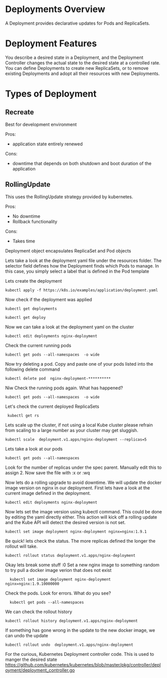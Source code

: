 # Deployments Overview
A Deployment provides declarative updates for Pods and ReplicaSets.


# Deployment Features
You describe a desired state in a Deployment, and the Deployment Controller changes the actual state to the desired state at a controlled rate. 
You can define Deployments to create new ReplicaSets, or to remove existing Deployments and adopt all their resources with new Deployments.

# Types of Deployment

## Recreate
Best for development environment

Pros:
 - application state entirely renewed
 
Cons:
 - downtime that depends on both shutdown and boot duration of the application

## RollingUpdate
This uses the RollingUpdate strategy provided by kubernetes.   

Pros:
- No downtime
- Rollback functionality

Cons:
- Takes time


Deployment object encapsulates ReplicaSet and Pod objects
<insert image>

Lets take a look at the deployment yaml file under the resources folder.
The selector field defines how the Deployment finds which Pods to manage. In this case, you simply select a label that is defined in the Pod template

Lets create the deployment

    kubectl apply -f https://k8s.io/examples/application/deployment.yaml

Now check if the deployment was applied

    kubectl get deployments
    
    kubectl get deploy
       
Now we can take a look at the deployment yaml on the cluster

    kubectl edit deployments nginx-deployment

Check the current running pods
    
    kubectl get pods --all-namespaces  -o wide
 
Now try deleting a pod. Copy and paste one of your pods listed into the following delete command

    kubectl delete pod  nginx-deployment-**********
 
Niw Check the running pods again. What has happened?
    
    kubectl get pods --all-namespaces  -o wide

Let's check the current deployed ReplicaSets

     kubectl get rs
   
Lets scale up the cluster, if not using a local Kube cluster please refrain from scaling to a large number as your cluster may get sluggish. 

    kubectl scale  deployment.v1.apps/nginx-deployment --replicas=5
    
Lets take a look at our pods 

    kubectl get pods --all-namespaces

Look for the number of replicas under the spec parent. Manually edit this to assign 2. Now save the file with :x or :wq 

Now lets do a rolling upgrade to avoid downtime. We will update the docker image version on nginx in our deployment. First lets have a look at the current image defined in the deployment. 

    kubectl edit deployments nginx-deployment

Now lets set the image version using kubectl command. This could be done by editing the yaml directly either. 
This action will kick off a rolling update and the Kube API will detect the desired version is not set.

    kubectl set image deployment nginx-deployment nginx=nginx:1.9.1

Be quick!  lets check the status. The more replicas defined the longer the rollout will take. 

    kubectl rollout status deployment.v1.apps/nginx-deployment

Okay lets break some stuff :0 
Set a new nginx image to something random to try pull a docker image verion that does not exist 

      kubectl set image deployment nginx-deployment nginx=nginx:1.9.10000000

Check the pods. Look for errors. What do you see?

      kubectl get pods --all-namespaces
    
We can check the rollout history 

    kubectl rollout history deployment.v1.apps/nginx-deployment

If something has gone wrong in the update to the new docker image, we can undo the update
     
    kubectl rollout undo  deployment.v1.apps/nginx-deployment 
  

For the curious, Kubernetes Deployment controller code. This is used to manger the desired state
https://github.com/kubernetes/kubernetes/blob/master/pkg/controller/deployment/deployment_controller.go
 
 
 
 